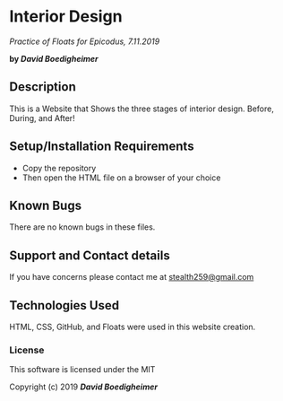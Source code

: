 # Interior Design
_Practice of Floats for Epicodus, 7.11.2019_

**by _David Boedigheimer_**

## Description
This is a Website that Shows the three stages of interior design. Before, During, and After!

## Setup/Installation Requirements
* Copy the repository
* Then open the HTML file on a browser of your choice

## Known Bugs
There are no known bugs in these files.

## Support and Contact details
If you have concerns please contact me at stealth259@gmail.com

## Technologies Used
HTML, CSS, GitHub, and Floats were used in this website creation.

### License
This software is licensed under the MIT

Copyright (c) 2019 **_David Boedigheimer_**
